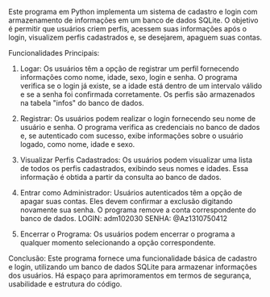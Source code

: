 Este programa em Python implementa um sistema de cadastro e login com armazenamento de informações em um banco de dados SQLite. O objetivo é permitir que usuários criem perfis, acessem suas informações após o login, visualizem perfis cadastrados e, se desejarem, apaguem suas contas.

Funcionalidades Principais:
1. Logar:
Os usuários têm a opção de registrar um perfil fornecendo informações como nome, idade, sexo, login e senha. O programa verifica se o login já existe, se a idade está dentro de um intervalo válido e se a senha foi confirmada corretamente. Os perfis são armazenados na tabela "infos" do banco de dados.

2. Registrar:
Os usuários podem realizar o login fornecendo seu nome de usuário e senha. O programa verifica as credenciais no banco de dados e, se autenticado com sucesso, exibe informações sobre o usuário logado, como nome, idade e sexo.

3. Visualizar Perfis Cadastrados:
Os usuários podem visualizar uma lista de todos os perfis cadastrados, exibindo seus nomes e idades. Essa informação é obtida a partir da consulta ao banco de dados.

4. Entrar como Administrador:
Usuários autenticados têm a opção de apagar suas contas. Eles devem confirmar a exclusão digitando novamente sua senha. O programa remove a conta correspondente do banco de dados.
LOGIN: adm102030
SENHA: @Az1310750412

6. Encerrar o Programa:
Os usuários podem encerrar o programa a qualquer momento selecionando a opção correspondente.

Conclusão:
Este programa fornece uma funcionalidade básica de cadastro e login, utilizando um banco de dados SQLite para armazenar informações dos usuários. Há espaço para aprimoramentos em termos de segurança, usabilidade e estrutura do código.
